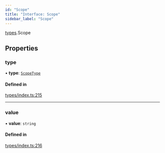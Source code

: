 ```yaml
---
id: "Scope"
title: "Interface: Scope"
sidebar_label: "Scope"
---
```


[types](../../../modules/Types/Types.md).Scope

## Properties

### type

• **type**: [`ScopeType`](../../../enums/Types/ScopeType/ScopeType.md)

#### Defined in

[types/index.ts:215](https://github.com/PolymeshAssociation/polymesh-sdk/blob/95e180d2/src/types/index.ts#L215)

___

### value

• **value**: `string`

#### Defined in

[types/index.ts:216](https://github.com/PolymeshAssociation/polymesh-sdk/blob/95e180d2/src/types/index.ts#L216)
